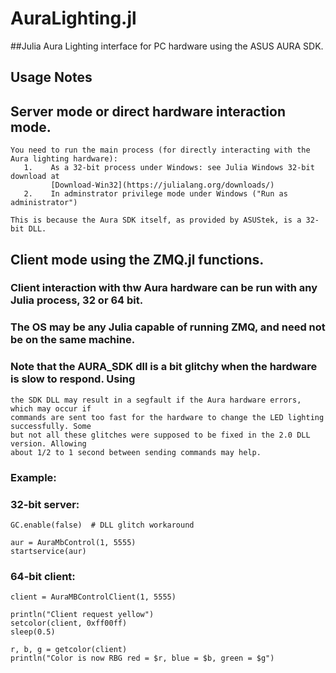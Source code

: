 # AuraLighting.jl

##Julia Aura Lighting interface for PC hardware using the ASUS AURA SDK.

## Usage Notes

## Server mode or direct hardware interaction mode.

    You need to run the main process (for directly interacting with the Aura lighting hardware):
       1.    As a 32-bit process under Windows: see Julia Windows 32-bit download at 
             [Download-Win32](https://julialang.org/downloads/)
       2.    In adminstrator privilege mode under Windows ("Run as administrator")

    This is because the Aura SDK itself, as provided by ASUStek, is a 32-bit DLL.

## Client mode using the ZMQ.jl functions.

### Client interaction with thw Aura hardware can be run with any Julia process, 32 or 64 bit.
    
### The OS may be any Julia capable of running ZMQ, and need not be on the same machine.

### Note that the AURA_SDK dll is a bit glitchy when the hardware is slow to respond. Using
    the SDK DLL may result in a segfault if the Aura hardware errors, which may occur if
    commands are sent too fast for the hardware to change the LED lighting successfully. Some
    but not all these glitches were supposed to be fixed in the 2.0 DLL version. Allowing
    about 1/2 to 1 second between sending commands may help.


### Example:

### 32-bit server:

    GC.enable(false)  # DLL glitch workaround

    aur = AuraMbControl(1, 5555)
    startservice(aur)


### 64-bit client:

    client = AuraMBControlClient(1, 5555)

    println("Client request yellow")
    setcolor(client, 0xff00ff)
    sleep(0.5)

    r, b, g = getcolor(client)
    println("Color is now RBG red = $r, blue = $b, green = $g")

